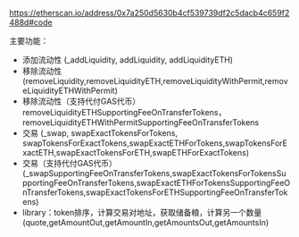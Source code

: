 https://etherscan.io/address/0x7a250d5630b4cf539739df2c5dacb4c659f2488d#code

主要功能：
- 添加流动性 (_addLiquidity, addLiquidity, addLiquidityETH)
- 移除流动性 (removeLiquidity,removeLiquidityETH,removeLiquidityWithPermit,removeLiquidityETHWithPermit)
- 移除流动性（支持代付GAS代币）removeLiquidityETHSupportingFeeOnTransferTokens，removeLiquidityETHWithPermitSupportingFeeOnTransferTokens
- 交易 (_swap, swapExactTokensForTokens, swapTokensForExactTokens,swapExactETHForTokens,swapTokensForExactETH,swapExactTokensForETH,swapETHForExactTokens)
- 交易（支持代付GAS代币）(_swapSupportingFeeOnTransferTokens,swapExactTokensForTokensSupportingFeeOnTransferTokens,swapExactETHForTokensSupportingFeeOnTransferTokens,swapExactTokensForETHSupportingFeeOnTransferTokens)
- library：token排序，计算交易对地址，获取储备粮，计算另一个数量(quote,getAmountOut,getAmountIn,getAmountsOut,getAmountsIn)
